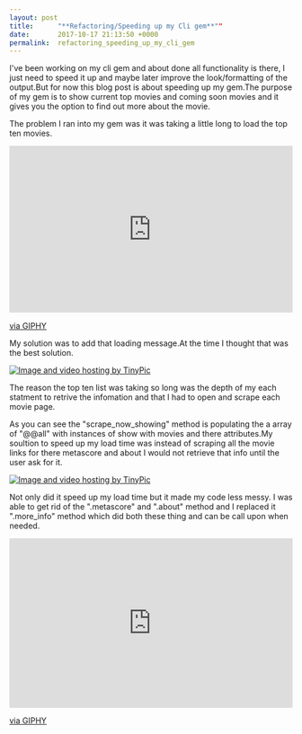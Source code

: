 ```yaml
---
layout: post
title:      "**Refactoring/Speeding up my Cli gem**""
date:       2017-10-17 21:13:50 +0000
permalink:  refactoring_speeding_up_my_cli_gem
---
```



I've been working on my cli gem and about done all functionality is there, I just need to speed it up and maybe later improve the look/formatting of the output.But for now this blog post is about speeding up my gem.The purpose of my gem is to show current top movies and coming soon movies and it gives you the option to find out more about the movie.

The problem I ran into my gem was it was taking a little long to load the top ten movies.

<div style="width:100%;height:0;padding-bottom:59%;position:relative;"><iframe src="https://giphy.com/embed/3o7aDcX4cCi5WV9yhi" width="100%" height="100%" style="position:absolute" frameBorder="0" class="giphy-embed" allowFullScreen></iframe></div><p><a href="https://giphy.com/gifs/3o7aDcX4cCi5WV9yhi">via GIPHY</a></p>

My solution was to add that loading message.At the time I thought that was the best solution.

<a href="http://tinypic.com?ref=okacl" target="_blank"><img src="http://i63.tinypic.com/okacl.jpg" border="0" alt="Image and video hosting by TinyPic"></a>

The reason the top ten list was taking so long was the depth of my each statment to retrive the infomation and that I had to open and scrape each movie page.

As you can see the "scrape_now_showing" method is populating the a array of "@@all" with instances of show with movies and there attributes.My soultion to speed up my load time was instead of scraping all the movie links for there metascore and about I would not retrieve that info until the user ask for it.

<a href="http://tinypic.com?ref=2iapeg0" target="_blank"><img src="http://i68.tinypic.com/2iapeg0.jpg" border="0" alt="Image and video hosting by TinyPic"></a>

Not only did it speed up my load time but it made my code less messy. I was able to get rid of the ".metascore" and ".about" method and I replaced it ".more_info" method which did both these thing and can be call upon when needed.

<div style="width:100%;height:0;padding-bottom:60%;position:relative;"><iframe src="https://giphy.com/embed/3ov9jPnpyzaHqxsZm8" width="100%" height="100%" style="position:absolute" frameBorder="0" class="giphy-embed" allowFullScreen></iframe></div><p><a href="https://giphy.com/gifs/3ov9jPnpyzaHqxsZm8">via GIPHY</a></p>
